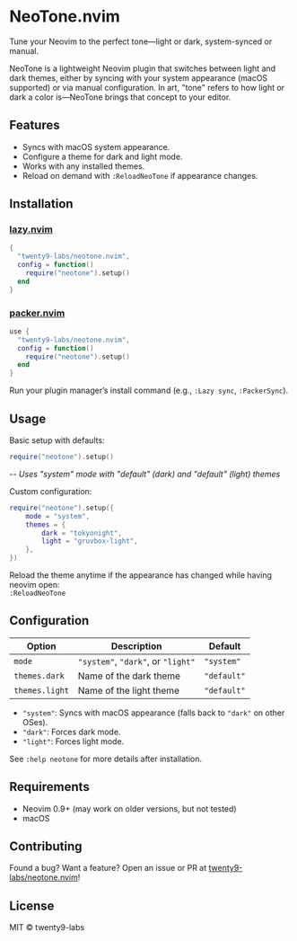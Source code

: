 # NeoTone.nvim

Tune your Neovim to the perfect tone—light or dark, system-synced or manual.

NeoTone is a lightweight Neovim plugin that switches between light and dark themes, either by syncing with your system appearance (macOS supported) or via manual configuration. In art, "tone" refers to how light or dark a color is—NeoTone brings that concept to your editor.

## Features
- Syncs with macOS system appearance.
- Configure a theme for dark and light mode.
- Works with any installed themes.
- Reload on demand with `:ReloadNeoTone` if appearance changes.

## Installation

### [lazy.nvim](https://github.com/folke/lazy.nvim)
```lua
{
  "twenty9-labs/neotone.nvim",
  config = function()
    require("neotone").setup()
  end
}
```

### [packer.nvim](https://github.com/wbthomason/packer.nvim)
```lua 
use {
  "twenty9-labs/neotone.nvim",
  config = function()
    require("neotone").setup()
  end
}
```

Run your plugin manager’s install command (e.g., `:Lazy sync`, `:PackerSync`).

## Usage

Basic setup with defaults:  
```lua
require("neotone").setup()
```  
*-- Uses "system" mode with "default" (dark) and "default" (light) themes*

Custom configuration:  
```lua
require("neotone").setup({
    mode = "system",
    themes = {
        dark = "tokyonight",
        light = "gruvbox-light",
    },
})
```

Reload the theme anytime if the appearance has changed while having neovim open:  
`:ReloadNeoTone`

## Configuration

| Option         | Description                              | Default         |
|----------------|------------------------------------------|-----------------|
| `mode`         | `"system"`, `"dark"`, or `"light"`       | `"system"`      |
| `themes.dark`  | Name of the dark theme                   | `"default"`     |
| `themes.light` | Name of the light theme                  | `"default"`       |

- `"system"`: Syncs with macOS appearance (falls back to `"dark"` on other OSes).
- `"dark"`: Forces dark mode.
- `"light"`: Forces light mode.

See `:help neotone` for more details after installation.

## Requirements
- Neovim 0.9+ (may work on older versions, but not tested)
- macOS

## Contributing
Found a bug? Want a feature? Open an issue or PR at [twenty9-labs/neotone.nvim](https://github.com/twenty9-labs/neotone.nvim)!

## License
MIT © twenty9-labs
